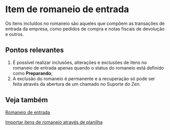 # Item de romaneio de entrada

Os itens incluídos no romaneio são aqueles que compõem as transações de entrada da empresa, como pedidos de compra e notas fiscais de devolução e outros.

## Pontos relevantes

1. É possível realizar inclusões, alterações e exclusões de itens no romaneio de entrada apenas quando o status do romaneio está definido como **Preparando**;
1. A exclusão do romaneio é permanente e a recuperação só pode ser feita através da abertura de um chamado no Suporte do Zen.

## Veja também

[Romaneio de entrada](incomingList)

[Importar itens de romaneio através de planilha](/material/incomingListOpImport)

